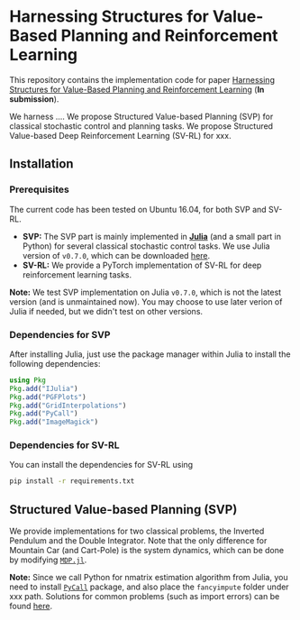 # Harnessing Structures for Value-Based Planning and Reinforcement Learning

This repository contains the implementation code for paper [Harnessing Structures for Value-Based Planning and Reinforcement Learning]() (__In submission__).

We harness ....
We propose Structured Value-based Planning (SVP) for classical stochastic control and planning tasks.
We propose Structured Value-based Deep Reinforcement Learning (SV-RL) for xxx.


## Installation

### Prerequisites
The current code has been tested on Ubuntu 16.04, for both SVP and SV-RL.

- __SVP:__ The SVP part is mainly implemented in [__Julia__](https://julialang.org/) (and a small part in Python) for several classical stochastic control tasks. We use Julia version of `v0.7.0`, which can be downloaded [here](https://julialang.org/downloads/oldreleases.html).
- __SV-RL:__ We provide a PyTorch implementation of SV-RL for deep reinforcement learning tasks.

**Note:** We test SVP implementation on Julia `v0.7.0`, which is not the latest version (and is unmaintained now). You may choose to use later verion of Julia if needed, but we didn't test on other versions.

### Dependencies for SVP
After installing Julia, just use the package manager within Julia to install the following dependencies:
```julia
using Pkg
Pkg.add("IJulia")
Pkg.add("PGFPlots")
Pkg.add("GridInterpolations")
Pkg.add("PyCall")
Pkg.add("ImageMagick")
```

### Dependencies for SV-RL
You can install the dependencies for SV-RL using
```bash
pip install -r requirements.txt
```

## Structured Value-based Planning (SVP)

We provide implementations for two classical problems, the Inverted Pendulum and the Double Integrator. Note that the only difference for Mountain Car (and Cart-Pole) is the system dynamics, which can be done by modifying [`MDP.jl`]().


**Note:** Since we call Python for nmatrix estimation algorithm from Julia, you need to install [`PyCall`](https://github.com/JuliaPy/PyCall.jl) package, and also place the `fancyimpute` folder under xxx path.
Solutions for common problems (such as import errors) can be found [here](https://github.com/JuliaPy/PyCall.jl).
